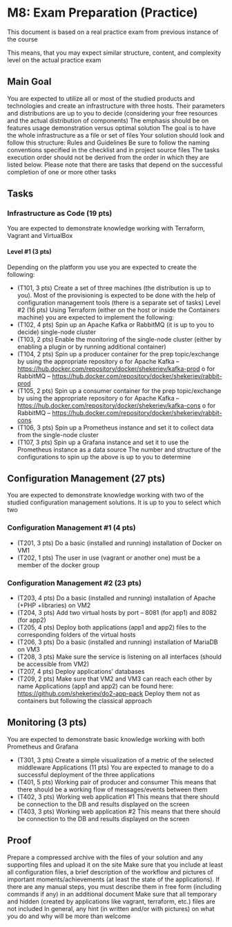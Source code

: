 # M8: Exam Preparation (Practice)

This document is based on a real practice exam from previous instance of the course

This means, that you may expect similar structure, content, and complexity level on the actual practice exam

## Main Goal
You are expected to utilize all or most of the studied products and technologies and create an infrastructure with
three hosts. Their parameters and distributions are up to you to decide (considering your free resources and the
actual distribution of components)
The emphasis should be on features usage demonstration versus optimal solution
The goal is to have the whole infrastructure as a file or set of files
Your solution should look and follow this structure:
Rules and Guidelines
Be sure to follow the naming conventions specified in the checklist and in project source files
The tasks execution order should not be derived from the order in which they are listed below. Please note that
there are tasks that depend on the successful completion of one or more other tasks

## Tasks

### Infrastructure as Code (19 pts)
You are expected to demonstrate knowledge working with Terraform, Vagrant and VirtualBox
#### Level #1 (3 pts)
Depending on the platform you use you are expected to create the following:
* (T101, 3 pts) Create a set of three machines (the distribution is up to you). Most of the provisioning is
expected to be done with the help of configuration management tools (there is a separate set of tasks)
Level #2 (16 pts)
Using Terraform (either on the host or inside the Containers machine) you are expected to implement the following:
* (T102, 4 pts) Spin up an Apache Kafka or RabbitMQ (it is up to you to decide) single-node cluster
* (T103, 2 pts) Enable the monitoring of the single-node cluster (either by enabling a plugin or by running
additional container)
* (T104, 2 pts) Spin up a producer container for the prep topic/exchange by using the appropriate repository
o for Apache Kafka – https://hub.docker.com/repository/docker/shekeriev/kafka-prod
o for RabbitMQ – https://hub.docker.com/repository/docker/shekeriev/rabbit-prod
* (T105, 2 pts) Spin up a consumer container for the prep topic/exchange by using the appropriate repository
o for Apache Kafka – https://hub.docker.com/repository/docker/shekeriev/kafka-cons
o for RabbitMQ – https://hub.docker.com/repository/docker/shekeriev/rabbit-cons
* (T106, 3 pts) Spin up a Prometheus instance and set it to collect data from the single-node cluster
* (T107, 3 pts) Spin up a Grafana instance and set it to use the Prometheus instance as a data source
The number and structure of the configurations to spin up the above is up to you to determine
## Configuration Management (27 pts)
You are expected to demonstrate knowledge working with two of the studied configuration management solutions.
It is up to you to select which two
### Configuration Management #1 (4 pts)
* (T201, 3 pts) Do a basic (installed and running) installation of Docker on VM1
* (T202, 1 pts) The user in use (vagrant or another one) must be a member of the docker group
### Configuration Management #2 (23 pts)
* (T203, 4 pts) Do a basic (installed and running) installation of Apache (+PHP +libraries) on VM2
* (T204, 3 pts) Add two virtual hosts by port – 8081 (for app1) and 8082 (for app2)
* (T205, 4 pts) Deploy both applications (app1 and app2) files to the corresponding folders of the virtual hosts
* (T206, 3 pts) Do a basic (installed and running) installation of MariaDB on VM3
* (T208, 3 pts) Make sure the service is listening on all interfaces (should be accessible from VM2)
* (T207, 4 pts) Deploy applications' databases
* (T209, 2 pts) Make sure that VM2 and VM3 can reach each other by name
Applications (app1 and app2) can be found here: https://github.com/shekeriev/do2-app-pack
Deploy them not as containers but following the classical approach
## Monitoring (3 pts)
You are expected to demonstrate basic knowledge working with both Prometheus and Grafana
* (T301, 3 pts) Create a simple visualization of a metric of the selected middleware
Applications (11 pts)
You are expected to manage to do a successful deployment of the three applications
* (T401, 5 pts) Working pair of producer and consumer
This means that there should be a working flow of messages/events between them
* (T402, 3 pts) Working web application #1
This means that there should be connection to the DB and results displayed on the screen
* (T403, 3 pts) Working web application #2
This means that there should be connection to the DB and results displayed on the screen
## Proof
Prepare a compressed archive with the files of your solution and any supporting files and upload it on the site
Make sure that you include at least all configuration files, a brief description of the workflow and pictures of
important moments/achievements (at least the state of the applications). If there are any manual steps, you must
describe them in free form (including commands if any) in an additional document
Make sure that all temporary and hidden (created by applications like vagrant, terraform, etc.) files are not included
In general, any hint (in written and/or with pictures) on what you do and why will be more than welcome